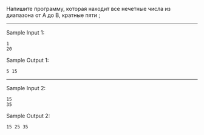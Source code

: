 Напишите программу, которая находит все нечетные числа из диапазона от А до В, кратные пяти ;
___
Sample Input 1:
```
1
20
```
Sample Output 1:
```
5 15
```
___
Sample Input 2:
```
15
35
```
Sample Output 2:
```
15 25 35
```